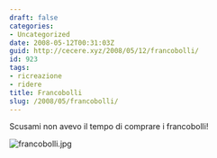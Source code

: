 ```yaml
---
draft: false
categories:
- Uncategorized
date: 2008-05-12T00:31:03Z
guid: http://cecere.xyz/2008/05/12/francobolli/
id: 923
tags:
- ricreazione
- ridere
title: Francobolli
slug: /2008/05/francobolli/
---
```


Scusami non avevo il tempo di comprare i francobolli!

![francobolli.jpg](http://cecere.xyz/wp-content/uploads/sites/3/2008/05/francobolli.jpg)